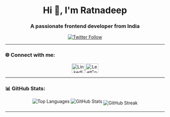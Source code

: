 <h1 align="center">Hi 👋, I'm Ratnadeep</h1>
<h3 align="center">A passionate frontend developer from India</h3>

<p align="center">
  <a href="https://twitter.com/YOUR_TWITTER_USERNAME" target="blank">
    <img src="https://img.shields.io/twitter/follow/YOUR_TWITTER_USERNAME?logo=twitter&style=for-the-badge" alt="Twitter Follow"/>
  </a>
</p>

---

### 🌐 Connect with me:
<p align="center">
  <a href="https://linkedin.com/in/ratnadeep-baruah-4b14a9207" target="blank">
    <img align="center" src="https://raw.githubusercontent.com/rahuldkjain/github-profile-readme-generator/master/src/images/icons/Social/linked-in-alt.svg" alt="LinkedIn" height="30" width="40" />
  </a>
  <a href="https://www.leetcode.com/ratnadeep_" target="blank">
    <img align="center" src="https://raw.githubusercontent.com/rahuldkjain/github-profile-readme-generator/master/src/images/icons/Social/leet-code.svg" alt="LeetCode" height="30" width="40" />
  </a>
</p>

---

### 📊 GitHub Stats:
<div align="center">
  <img align="center" src="https://github-readme-stats.vercel.app/api/top-langs?username=ratnadeep2k&show_icons=true&locale=en&layout=compact" alt="Top Languages" style="margin-bottom: 10px;" />

  <img align="center" src="https://github-readme-stats.vercel.app/api?username=ratnadeep2k&show_icons=true&locale=en" alt="GitHub Stats" style="margin-bottom: 10px;" />

  <img align="center" src="https://github-readme-streak-stats.herokuapp.com/?user=ratnadeep2k" alt="GitHub Streak" />
</div>

---
